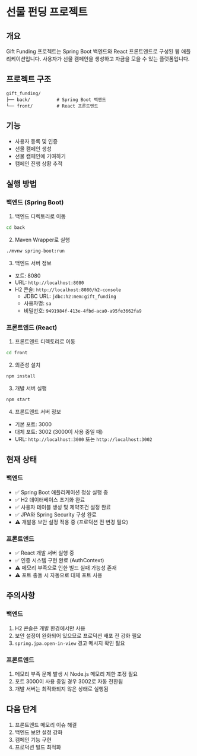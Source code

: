 # 선물 펀딩 프로젝트

## 개요

Gift Funding 프로젝트는 Spring Boot 백엔드와 React 프론트엔드로 구성된 웹 애플리케이션입니다. 사용자가 선물 캠페인을 생성하고 자금을 모을 수 있는 플랫폼입니다.

## 프로젝트 구조
```
gift_funding/
├── back/          # Spring Boot 백엔드
└── front/         # React 프론트엔드
```

## 기능

- 사용자 등록 및 인증
- 선물 캠페인 생성
- 선물 캠페인에 기여하기
- 캠페인 진행 상황 추적

## 실행 방법

### 백엔드 (Spring Boot)
1. 백엔드 디렉토리로 이동
```bash
cd back
```

2. Maven Wrapper로 실행
```bash
./mvnw spring-boot:run
```

3. 백엔드 서버 정보
- 포트: 8080
- URL: `http://localhost:8080`
- H2 콘솔: `http://localhost:8080/h2-console`
  - JDBC URL: `jdbc:h2:mem:gift_funding`
  - 사용자명: `sa`
  - 비밀번호: `9491984f-413e-4fbd-aca0-a95fe3662fa9`

### 프론트엔드 (React)
1. 프론트엔드 디렉토리로 이동
```bash
cd front
```

2. 의존성 설치
```bash
npm install
```

3. 개발 서버 실행
```bash
npm start
```

4. 프론트엔드 서버 정보
- 기본 포트: 3000
- 대체 포트: 3002 (3000이 사용 중일 때)
- URL: `http://localhost:3000` 또는 `http://localhost:3002`

## 현재 상태

### 백엔드
- ✅ Spring Boot 애플리케이션 정상 실행 중
- ✅ H2 데이터베이스 초기화 완료
- ✅ 사용자 테이블 생성 및 제약조건 설정 완료
- ✅ JPA와 Spring Security 구성 완료
- ⚠️ 개발용 보안 설정 적용 중 (프로덕션 전 변경 필요)

### 프론트엔드
- ✅ React 개발 서버 실행 중
- ✅ 인증 시스템 구현 완료 (AuthContext)
- ⚠️ 메모리 부족으로 인한 빌드 실패 가능성 존재
- ⚠️ 포트 충돌 시 자동으로 대체 포트 사용

## 주의사항

### 백엔드
1. H2 콘솔은 개발 환경에서만 사용
2. 보안 설정이 완화되어 있으므로 프로덕션 배포 전 강화 필요
3. `spring.jpa.open-in-view` 경고 메시지 확인 필요

### 프론트엔드
1. 메모리 부족 문제 발생 시 Node.js 메모리 제한 조정 필요
2. 포트 3000이 사용 중일 경우 3002로 자동 전환됨
3. 개발 서버는 최적화되지 않은 상태로 실행됨

## 다음 단계
1. 프론트엔드 메모리 이슈 해결
2. 백엔드 보안 설정 강화
3. 캠페인 기능 구현
4. 프로덕션 빌드 최적화 